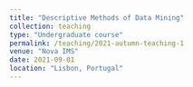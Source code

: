 ```yaml
---
title: "Descriptive Methods of Data Mining"
collection: teaching
type: "Undergraduate course"
permalink: /teaching/2021-autumn-teaching-1
venue: "Nova IMS"
date: 2021-09-01
location: "Lisbon, Portugal"
---
```

